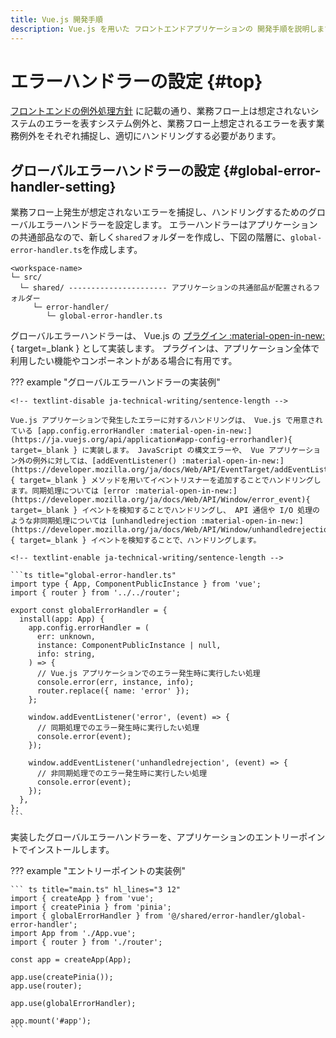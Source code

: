 ```yaml
---
title: Vue.js 開発手順
description: Vue.js を用いた フロントエンドアプリケーションの 開発手順を説明します。
---
```


<!-- cSpell:ignore unhandledrejection -->

# エラーハンドラーの設定 {#top}

[フロントエンドの例外処理方針](../../../app-architecture/client-side-rendering/global-function/exception-handling.md#frontend-error-handling-policy)
に記載の通り、業務フロー上は想定されないシステムのエラーを表すシステム例外と、業務フロー上想定されるエラーを表す業務例外をそれぞれ捕捉し、適切にハンドリングする必要があります。

## グローバルエラーハンドラーの設定 {#global-error-handler-setting}

業務フロー上発生が想定されないエラーを捕捉し、ハンドリングするためのグローバルエラーハンドラーを設定します。
エラーハンドラーはアプリケーションの共通部品なので、新しく`shared`フォルダーを作成し、下図の階層に、`global-error-handler.ts`を作成します。

``` text title="フォルダー構造" linenums="0"
<workspace-name>
└─ src/
  └─ shared/ ---------------------- アプリケーションの共通部品が配置されるフォルダー
     └─ error-handler/
        └─ global-error-handler.ts
```

グローバルエラーハンドラーは、 Vue.js の [プラグイン :material-open-in-new:](https://ja.vuejs.org/guide/reusability/plugins){ target=_blank } として実装します。
プラグインは、アプリケーション全体で利用したい機能やコンポーネントがある場合に有用です。

<!-- textlint-disable ja-technical-writing/sentence-length -->

??? example "グローバルエラーハンドラーの実装例"

    <!-- textlint-disable ja-technical-writing/sentence-length -->

    Vue.js アプリケーションで発生したエラーに対するハンドリングは、 Vue.js で用意されている [app.config.errorHandler :material-open-in-new:](https://ja.vuejs.org/api/application#app-config-errorhandler){ target=_blank } に実装します。 JavaScript の構文エラーや、 Vue アプリケーション外の例外に対しては、[addEventListener() :material-open-in-new:](https://developer.mozilla.org/ja/docs/Web/API/EventTarget/addEventListener){ target=_blank } メソッドを用いてイベントリスナーを追加することでハンドリングします。同期処理については [error :material-open-in-new:](https://developer.mozilla.org/ja/docs/Web/API/Window/error_event){ target=_blank } イベントを検知することでハンドリングし、 API 通信や I/O 処理のような非同期処理については [unhandledrejection :material-open-in-new:](https://developer.mozilla.org/ja/docs/Web/API/Window/unhandledrejection_event){ target=_blank } イベントを検知することで、ハンドリングします。

    <!-- textlint-enable ja-technical-writing/sentence-length -->

    ```ts title="global-error-handler.ts"
    import type { App, ComponentPublicInstance } from 'vue';
    import { router } from '../../router';

    export const globalErrorHandler = {
      install(app: App) {
        app.config.errorHandler = (
          err: unknown,
          instance: ComponentPublicInstance | null,
          info: string,
        ) => {
          // Vue.js アプリケーションでのエラー発生時に実行したい処理
          console.error(err, instance, info);
          router.replace({ name: 'error' });
        };

        window.addEventListener('error', (event) => {
          // 同期処理でのエラー発生時に実行したい処理
          console.error(event);
        });

        window.addEventListener('unhandledrejection', (event) => {
          // 非同期処理でのエラー発生時に実行したい処理
          console.error(event);
        });
      },
    };
    ```

<!-- textlint-enable ja-technical-writing/sentence-length -->

実装したグローバルエラーハンドラーを、アプリケーションのエントリーポイントでインストールします。

??? example "エントリーポイントの実装例"

    ``` ts title="main.ts" hl_lines="3 12"
    import { createApp } from 'vue';
    import { createPinia } from 'pinia';
    import { globalErrorHandler } from '@/shared/error-handler/global-error-handler';
    import App from './App.vue';
    import { router } from './router';

    const app = createApp(App);

    app.use(createPinia());
    app.use(router);

    app.use(globalErrorHandler);

    app.mount('#app');
    ```
